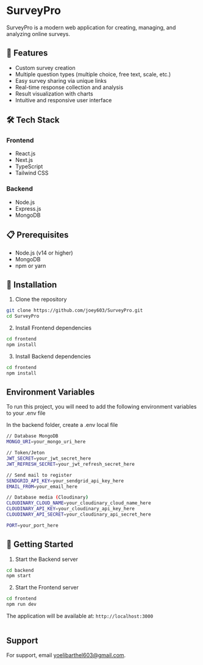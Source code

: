 
# SurveyPro

SurveyPro is a modern web application for creating, managing, and analyzing online surveys.


## 🚀 Features

- Custom survey creation
- Multiple question types (multiple choice, free text, scale, etc.)
- Easy survey sharing via unique links
- Real-time response collection and analysis
- Result visualization with charts
- Intuitive and responsive user interface
## 🛠️ Tech Stack

### Frontend
- React.js
- Next.js
- TypeScript
- Tailwind CSS

### Backend
- Node.js
- Express.js
- MongoDB

## 📋 Prerequisites

- Node.js (v14 or higher)
- MongoDB
- npm or yarn

## 🔧 Installation

1. Clone the repository

```bash
git clone https://github.com/joey603/SurveyPro.git
cd SurveyPro
```
2. Install Frontend dependencies

```bash
cd frontend
npm install
```

3. Install Backend dependencies

```bash
cd frontend
npm install
```




## Environment Variables

To run this project, you will need to add the following environment variables to your .env file

In the backend folder, create a .env local file

```bash
// Database MongoDB
MONGO_URI=your_mongo_uri_here

// Token/Jeton
JWT_SECRET=your_jwt_secret_here
JWT_REFRESH_SECRET=your_jwt_refresh_secret_here

// Send mail to register
SENDGRID_API_KEY=your_sendgrid_api_key_here
EMAIL_FROM=your_email_here

// Database media (Cloudinary)
CLOUDINARY_CLOUD_NAME=your_cloudinary_cloud_name_here
CLOUDINARY_API_KEY=your_cloudinary_api_key_here
CLOUDINARY_API_SECRET=your_cloudinary_api_secret_here

PORT=your_port_here

``` 
## 🚀 Getting Started

1. Start the Backend server

```bash
cd backend
npm start
```

2. Start the Frontend server

```bash
cd frontend
npm run dev
```

The application will be available at: `http://localhost:3000`


```bash

```
## Support

For support, email yoelibarthel603@gmail.com.
